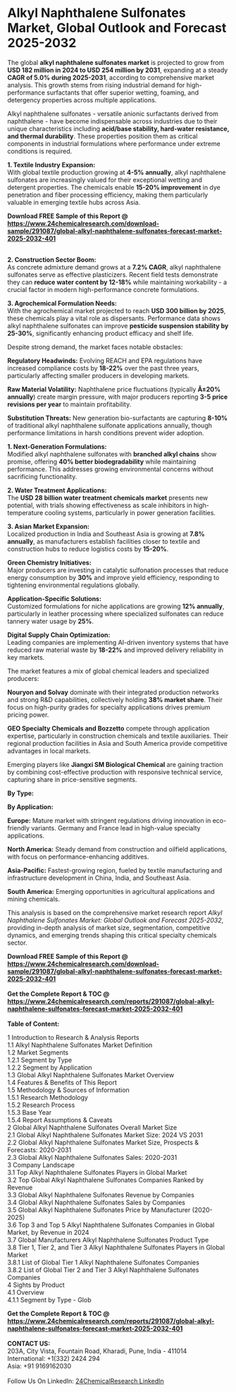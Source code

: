 <h1>Alkyl Naphthalene Sulfonates Market, Global Outlook and Forecast 2025-2032</h1><p>The global <strong>alkyl naphthalene sulfonates market</strong> is projected to grow from <strong>USD 182 million in 2024 to USD 254 million by 2031</strong>, expanding at a steady <strong>CAGR of 5.0% during 2025-2031</strong>, according to comprehensive market analysis. This growth stems from rising industrial demand for high-performance surfactants that offer superior wetting, foaming, and detergency properties across multiple applications.</p><p>Alkyl naphthalene sulfonates - versatile anionic surfactants derived from naphthalene - have become indispensable across industries due to their unique characteristics including <strong>acid/base stability, hard-water resistance, and thermal durability</strong>. These properties position them as critical components in industrial formulations where performance under extreme conditions is required.</p><p><strong>1. Textile Industry Expansion:</strong><br>
With global textile production growing at <strong>4-5% annually</strong>, alkyl naphthalene sulfonates are increasingly valued for their exceptional wetting and detergent properties. The chemicals enable <strong>15-20% improvement</strong> in dye penetration and fiber processing efficiency, making them particularly valuable in emerging textile hubs across Asia.</p><div><b>Download FREE Sample of this Report @ 
            <a href="https://www.24chemicalresearch.com/download-sample/291087/global-alkyl-naphthalene-sulfonates-forecast-market-2025-2032-401">
            https://www.24chemicalresearch.com/download-sample/291087/global-alkyl-naphthalene-sulfonates-forecast-market-2025-2032-401</a></b></div><br><p><strong>2. Construction Sector Boom:</strong><br>
As concrete admixture demand grows at a <strong>7.2% CAGR</strong>, alkyl naphthalene sulfonates serve as effective plasticizers. Recent field tests demonstrate they can <strong>reduce water content by 12-18%</strong> while maintaining workability - a crucial factor in modern high-performance concrete formulations.</p><p><strong>3. Agrochemical Formulation Needs:</strong><br>
With the agrochemical market projected to reach <strong>USD 300 billion by 2025</strong>, these chemicals play a vital role as dispersants. Performance data shows alkyl naphthalene sulfonates can improve <strong>pesticide suspension stability by 25-30%</strong>, significantly enhancing product efficacy and shelf life.</p><p>Despite strong demand, the market faces notable obstacles:</p><p><strong>Regulatory Headwinds:</strong> Evolving REACH and EPA regulations have increased compliance costs by <strong>18-22%</strong> over the past three years, particularly affecting smaller producers in developing markets.</p><p><strong>Raw Material Volatility:</strong> Naphthalene price fluctuations (typically <strong>Â±20% annually</strong>) create margin pressure, with major producers reporting <strong>3-5 price revisions per year</strong> to maintain profitability.</p><p><strong>Substitution Threats:</strong> New generation bio-surfactants are capturing <strong>8-10%</strong> of traditional alkyl naphthalene sulfonate applications annually, though performance limitations in harsh conditions prevent wider adoption.</p><p><strong>1. Next-Generation Formulations:</strong><br>
Modified alkyl naphthalene sulfonates with <strong>branched alkyl chains</strong> show promise, offering <strong>40% better biodegradability</strong> while maintaining performance. This addresses growing environmental concerns without sacrificing functionality.</p><p><strong>2. Water Treatment Applications:</strong><br>
The <strong>USD 28 billion water treatment chemicals market</strong> presents new potential, with trials showing effectiveness as scale inhibitors in high-temperature cooling systems, particularly in power generation facilities.</p><p><strong>3. Asian Market Expansion:</strong><br>
Localized production in India and Southeast Asia is growing at <strong>7.8% annually</strong>, as manufacturers establish facilities closer to textile and construction hubs to reduce logistics costs by <strong>15-20%</strong>.</p><p><strong>Green Chemistry Initiatives:</strong><br>
	Major producers are investing in catalytic sulfonation processes that reduce energy consumption by <strong>30%</strong> and improve yield efficiency, responding to tightening environmental regulations globally.</p><p><strong>Application-Specific Solutions:</strong><br>
	Customized formulations for niche applications are growing <strong>12% annually</strong>, particularly in leather processing where specialized sulfonates can reduce tannery water usage by <strong>25%</strong>.</p><p><strong>Digital Supply Chain Optimization:</strong><br>
	Leading companies are implementing AI-driven inventory systems that have reduced raw material waste by <strong>18-22%</strong> and improved delivery reliability in key markets.</p><p>The market features a mix of global chemical leaders and specialized producers:</p><p><strong>Nouryon and Solvay</strong> dominate with their integrated production networks and strong R&amp;D capabilities, collectively holding <strong>38% market share</strong>. Their focus on high-purity grades for specialty applications drives premium pricing power.</p><p><strong>GEO Specialty Chemicals and Bozzetto</strong> compete through application expertise, particularly in construction chemicals and textile auxiliaries. Their regional production facilities in Asia and South America provide competitive advantages in local markets.</p><p>Emerging players like <strong>Jiangxi SM Biological Chemical</strong> are gaining traction by combining cost-effective production with responsive technical service, capturing share in price-sensitive segments.</p><p><strong>By Type:</strong></p><p><strong>By Application:</strong></p><p><strong>Europe:</strong> Mature market with stringent regulations driving innovation in eco-friendly variants. Germany and France lead in high-value specialty applications.</p><p><strong>North America:</strong> Steady demand from construction and oilfield applications, with focus on performance-enhancing additives.</p><p><strong>Asia-Pacific:</strong> Fastest-growing region, fueled by textile manufacturing and infrastructure development in China, India, and Southeast Asia.</p><p><strong>South America:</strong> Emerging opportunities in agricultural applications and mining chemicals.</p><p>This analysis is based on the comprehensive market research report <em>Alkyl Naphthalene Sulfonates Market: Global Outlook and Forecast 2025-2032</em>, providing in-depth analysis of market size, segmentation, competitive dynamics, and emerging trends shaping this critical specialty chemicals sector.</p><div><b>Download FREE Sample of this Report @ 
            <a href="https://www.24chemicalresearch.com/download-sample/291087/global-alkyl-naphthalene-sulfonates-forecast-market-2025-2032-401">
            https://www.24chemicalresearch.com/download-sample/291087/global-alkyl-naphthalene-sulfonates-forecast-market-2025-2032-401</a></b></div><br><div><b>Get the Complete Report & TOC @ 
            <a href="https://www.24chemicalresearch.com/reports/291087/global-alkyl-naphthalene-sulfonates-forecast-market-2025-2032-401">
            https://www.24chemicalresearch.com/reports/291087/global-alkyl-naphthalene-sulfonates-forecast-market-2025-2032-401</a></b></div><br>
            <b>Table of Content:</b><p>1 Introduction to Research & Analysis Reports<br />
 1.1 Alkyl Naphthalene Sulfonates Market Definition<br />
 1.2 Market Segments<br />
 1.2.1 Segment by Type<br />
 1.2.2 Segment by Application<br />
 1.3 Global Alkyl Naphthalene Sulfonates Market Overview<br />
 1.4 Features & Benefits of This Report<br />
 1.5 Methodology & Sources of Information<br />
 1.5.1 Research Methodology<br />
 1.5.2 Research Process<br />
 1.5.3 Base Year<br />
 1.5.4 Report Assumptions & Caveats<br />
2 Global Alkyl Naphthalene Sulfonates Overall Market Size<br />
 2.1 Global Alkyl Naphthalene Sulfonates Market Size: 2024 VS 2031<br />
 2.2 Global Alkyl Naphthalene Sulfonates Market Size, Prospects & Forecasts: 2020-2031<br />
 2.3 Global Alkyl Naphthalene Sulfonates Sales: 2020-2031<br />
3 Company Landscape<br />
 3.1 Top Alkyl Naphthalene Sulfonates Players in Global Market<br />
 3.2 Top Global Alkyl Naphthalene Sulfonates Companies Ranked by Revenue<br />
 3.3 Global Alkyl Naphthalene Sulfonates Revenue by Companies<br />
 3.4 Global Alkyl Naphthalene Sulfonates Sales by Companies<br />
 3.5 Global Alkyl Naphthalene Sulfonates Price by Manufacturer (2020-2025)<br />
 3.6 Top 3 and Top 5 Alkyl Naphthalene Sulfonates Companies in Global Market, by Revenue in 2024<br />
 3.7 Global Manufacturers Alkyl Naphthalene Sulfonates Product Type<br />
 3.8 Tier 1, Tier 2, and Tier 3 Alkyl Naphthalene Sulfonates Players in Global Market<br />
 3.8.1 List of Global Tier 1 Alkyl Naphthalene Sulfonates Companies<br />
 3.8.2 List of Global Tier 2 and Tier 3 Alkyl Naphthalene Sulfonates Companies<br />
4 Sights by Product<br />
 4.1 Overview<br />
 4.1.1 Segment by Type - Glob</p><div><b>Get the Complete Report & TOC @ 
            <a href="https://www.24chemicalresearch.com/reports/291087/global-alkyl-naphthalene-sulfonates-forecast-market-2025-2032-401">
            https://www.24chemicalresearch.com/reports/291087/global-alkyl-naphthalene-sulfonates-forecast-market-2025-2032-401</a></b></div><br><b>CONTACT US:</b><br>
            203A, City Vista, Fountain Road, Kharadi, Pune, India - 411014<br>
            International: +1(332) 2424 294<br>
            Asia: +91 9169162030 <br><br>
            Follow Us On LinkedIn: <a href="https://www.linkedin.com/company/24chemicalresearch/">24ChemicalResearch LinkedIn</a>
